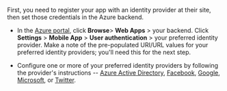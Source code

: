 
First, you need to register your app with an identity provider at their site, then set those credentials in the Azure backend.

* In the [Azure portal], click **Browse**> **Web Apps** > your backend. Click **Settings** > **Mobile App** > **User authentication** > your preferred identity provider. Make a note of the pre-populated URI/URL values for your preferred identity providers; you'll need this for the next step. 

* Configure one or more of your preferred identity providers by following the provider's instructions -- [Azure Active Directory](app-service-mobile-how-to-configure-active-directory-authentication-preview.md), [Facebook](app-service-mobile-how-to-configure-facebook-authentication-preview.md), [Google](app-service-mobile-how-to-configure-google-authentication-preview.md), 
[Microsoft](app-service-mobile-how-to-configure-microsoft-authentication-preview.md), or [Twitter](app-service-mobile-how-to-configure-twitter-authentication-preview.md).

<!-- URLs. -->
[Azure portal]: https://portal.azure.com/

